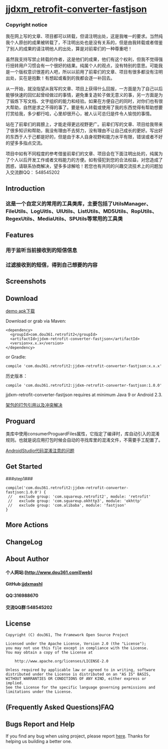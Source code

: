 # [jjdxm_retrofit-converter-fastjson][project] #

### Copyright notice ###

我在网上写的文章、项目都可以转载，但请注明出处，这是我唯一的要求。当然纯我个人原创的成果被转载了，不注明出处也是没有关系的，但是由我转载或者借鉴了别人的成果的请注明他人的出处，算是对前辈们的一种尊重吧！

虽然我支持写禁止转载的作者，这是他们的成果，他们有这个权利，但我不觉得强行扭转用户习惯会有一个很好的结果。纯属个人的观点，没有特别的意思。可能我是一个版权意识很差的人吧，所以以前用了前辈们的文章、项目有很多都没有注明出处，实在是抱歉！有想起或看到的我都会逐一补回去。

从一开始，就没指望从我写的文章、项目上获得什么回报，一方面是为了自己以后能够快速的回忆起曾经做过的事情，避免重复造轮子做无意义的事，另一方面是为了锻炼下写文档、文字组织的能力和经验。如果在方便自己的同时，对你们也有很大帮助，自然是求之不得的事了。要是有人转载或使用了我的东西觉得有帮助想要打赏给我，多少都行哈，心里却很开心，被人认可总归是件令人愉悦的事情。

站在了前辈们的肩膀上，才能走得更远视野更广。前辈们写的文章、项目给我带来了很多知识和帮助，我没有理由不去努力，没有理由不让自己成长的更好。写出好的东西于人于己都是好的，但是由于本人自身视野和能力水平有限，错误或者不好的望多多指点交流。

项目中如有不同程度的参考借鉴前辈们的文章、项目会在下面注明出处的，纯属为了个人以后开发工作或者文档能力的方便。如有侵犯到您的合法权益，对您造成了困惑，请联系协商解决，望多多谅解哈！若您也有共同的兴趣交流技术上的问题加入交流群QQ： 548545202

## Introduction ##

### 这是一个自定义的常用的工具类库，主要包括了UtilsManager、FileUtils、LogUitls、UIUtils、ListUtils、MD5Utils、RopUtils、RegexUtils、MediaUtils、SPUtils等常用的工具类 ###

## Features ##

### 用于监听当前接收到的短信信息 ###
### 过滤接收到的短信，得到自己想要的内容 ###

## Screenshots ##

## Download ##

[demo apk下载][downapk]

Download or grab via Maven:

	<dependency>
	  <groupId>com.dou361.retrofit2</groupId>
	  <artifactId>jjdxm-retrofit-converter-fastjson</artifactId>
	  <version>x.x.x</version>
	</dependency>

or Gradle:

	compile 'com.dou361.retrofit2:jjdxm-retrofit-converter-fastjson:x.x.x'

历史版本：

    compile 'com.dou361.retrofit2:jjdxm-retrofit-converter-fastjson:1.0.0'

jjdxm-retrofit-converter-fastjson requires at minimum Java 9 or Android 2.3.


[架包的打包引用以及冲突解决][jaraar]

## Proguard ##

类库中使用consumerProguardFiles属性，它指定了编译时，库自动引入的混淆规则。也就是说应用打包时候会自动的寻找库里的混淆文件，不需要手工配置了。


[AndroidStudio代码混淆注意的问题][minify]

## Get Started ##

###step1###

    compile('com.dou361.retrofit2:jjdxm-retrofit-converter-fastjson:1.0.0') {
     //   exclude group: 'com.squareup.retrofit2', module: 'retrofit'
     //   exclude group: 'com.squareup.okhttp3', module: 'okhttp'
     //   exclude group: 'com.alibaba', module: 'fastjson'
    }


## More Actions ##

## ChangeLog ##



## About Author ##

#### 个人网站:[http://www.dou361.com][web] ####
#### GitHub:[jjdxmashl][github] ####
#### QQ:316988670 ####
#### 交流QQ群:548545202 ####


## License ##

    Copyright (C) dou361, The Framework Open Source Project
    
    Licensed under the Apache License, Version 2.0 (the "License");
    you may not use this file except in compliance with the License.
    You may obtain a copy of the License at
    
     	http://www.apache.org/licenses/LICENSE-2.0
    
    Unless required by applicable law or agreed to in writing, software
    distributed under the License is distributed on an "AS IS" BASIS,
    WITHOUT WARRANTIES OR CONDITIONS OF ANY KIND, either express or implied.
    See the License for the specific language governing permissions and
    limitations under the License.

## (Frequently Asked Questions)FAQ ##
## Bugs Report and Help ##

If you find any bug when using project, please report [here][issues]. Thanks for helping us building a better one.




[web]:http://www.dou361.com
[github]:https://github.com/jjdxmashl/
[project]:https://github.com/jjdxmashl/jjdxm_retrofit-converter-fastjson/
[issues]:https://github.com/jjdxmashl/jjdxm_retrofit-converter-fastjson/issues/new
[downapk]:https://raw.githubusercontent.com/jjdxmashl/jjdxm_retrofit-converter-fastjson/master/apk/app-debug.apk
[lastaar]:https://raw.githubusercontent.com/jjdxmashl/jjdxm_retrofit-converter-fastjson/master/release/jjdxm-retrofit-converter-fastjson-1.0.0.aar
[lastjar]:https://raw.githubusercontent.com/jjdxmashl/jjdxm_retrofit-converter-fastjson/master/release/jjdxm-retrofit-converter-fastjson-1.0.0.jar
[icon01]:https://raw.githubusercontent.com/jjdxmashl/jjdxm_retrofit-converter-fastjson/master/screenshots/icon01.png
[icon02]:https://raw.githubusercontent.com/jjdxmashl/jjdxm_retrofit-converter-fastjson/master/screenshots/icon02.png
[jaraar]:https://github.com/jjdxmashl/jjdxm_ecodingprocess/blob/master/架包的打包引用以及冲突解决.md
[minify]:https://github.com/jjdxmashl/jjdxm_ecodingprocess/blob/master/AndroidStudio代码混淆注意的问题.md